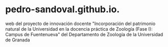 # pedro-sandoval.github.io.
web del proyecto de innovación docente "Incorporación del patrimonio natural de la Universidad en la docencia práctica de Zoología (Fase I): Campus de Fuentenueva" del Departamento de Zoología de la Universidad de Granada
